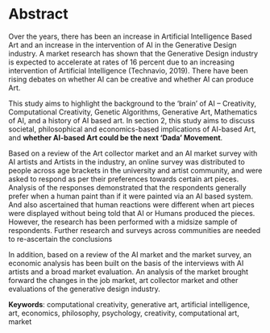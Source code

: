 # Abstract

Over the years, there has been an increase in Artificial Intelligence Based Art and an increase in the intervention of AI in the Generative Design industry. A market research has shown that the Generative Design industry is expected to accelerate at rates of 16 percent due to an increasing intervention of Artificial Intelligence (Technavio, 2019). There have been rising debates on whether AI can be creative and whether AI can produce Art.&#x20;

This study aims to highlight the background to the ‘brain’ of AI – Creativity, Computational Creativity, Genetic Algorithms, Generative Art, Mathematics of AI, and a history of AI based art. In section 2, this study aims to discuss societal, philosophical and economics-based implications of AI-based Art, and **whether AI-based Art could be the next ‘Dada’ Movement**.

Based on a review of the Art collector market and an AI market survey with AI artists and Artists in the industry, an online survey was distributed to people across age brackets in the university and artist community, and were asked to respond as per their preferences towards certain art pieces. Analysis of the responses demonstrated that the respondents generally prefer when a human paint than if it were painted via an AI based system. And also ascertained that human reactions were different when art pieces were displayed without being told that AI or Humans produced the pieces. However, the research has been performed with a midsize sample of respondents. Further research and surveys across communities are needed to re-ascertain the conclusions

In addition, based on a review of the AI market and the market survey, an economic analysis has been built on the basis of the interviews with AI artists and a broad market evaluation. An analysis of the market brought forward the changes in the job market, art collector market and other evaluations of the generative design industry.

**Keywords**: computational creativity, generative art, artificial intelligence, art, economics, philosophy, psychology, creativity, computational art, market
